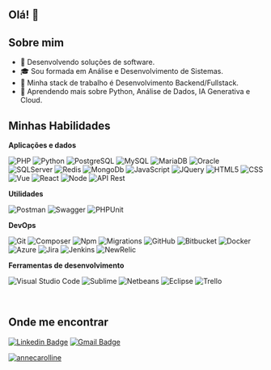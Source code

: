 ## Olá! 👋

## Sobre mim

- 🤔 Desenvolvendo soluções de software.
- 🎓 Sou formada em Análise e Desenvolvimento de Sistemas.
- 💼 Minha stack de trabalho é Desenvolvimento Backend/Fullstack.
- 🌱 Aprendendo mais sobre Python, Análise de Dados, IA Generativa e Cloud.

## Minhas Habilidades

**Aplicações e dados**

![PHP](https://img.shields.io/badge/-PHP-333333?style=flat&logo=PHP&logoColor=00599C)
![Python](https://img.shields.io/badge/-Python-333333?style=flat&logo=Python&logoColor=00599C)
![PostgreSQL](https://img.shields.io/badge/-PostgreSQL-333333?style=flat&logo=postgresql)
![MySQL](https://img.shields.io/badge/-MySQL-333333?style=flat&logo=mysql)
![MariaDB](https://img.shields.io/badge/-MariaDb-333333?style=flat&logo=mariadb)
![Oracle](https://img.shields.io/badge/-Oracle-333333?style=flat&logo=oracle)
![SQLServer](https://img.shields.io/badge/-SQLServer-333333?style=flat&logo=sqlserver)
![Redis](https://img.shields.io/badge/-Redis-333333?style=flat&logo=redis)
![MongoDb](https://img.shields.io/badge/-MongoDb-333333?style=flat&logo=mongodb)
![JavaScript](https://img.shields.io/badge/-JavaScript-333333?style=flat&logo=javascript)
![JQuery](https://img.shields.io/badge/-JQuery-333333?style=flat&logo=jquery)
![HTML5](https://img.shields.io/badge/-HTML5-333333?style=flat&logo=HTML5)
![CSS](https://img.shields.io/badge/-CSS-333333?style=flat&logo=CSS3&logoColor=1572B6)
![Vue](https://img.shields.io/badge/-Vue-333333?style=flat&logo=vue)
![React](https://img.shields.io/badge/-React-333333?style=flat&logo=react)
![Node](https://img.shields.io/badge/-Node-333333?style=flat&logo=node)
![API Rest](https://img.shields.io/badge/-ApiREST-333333?style=flat&logo=apirest)


**Utilidades**

![Postman](https://img.shields.io/badge/-Postman-333333?style=flat&logo=postman)
![Swagger](https://img.shields.io/badge/-Swagger-333333?style=flat&logo=swagger)
![PHPUnit](https://img.shields.io/badge/-PHPUnit-333333?style=flat&logo=phpunit)

**DevOps**

![Git](https://img.shields.io/badge/-Git-333333?style=flat&logo=git)
![Composer](https://img.shields.io/badge/-Composer-333333?style=flat&logo=composer)
![Npm](https://img.shields.io/badge/-Npm-333333?style=flat&logo=npm)
![Migrations](https://img.shields.io/badge/-Migrations-333333?style=flat&logo=migrations)
![GitHub](https://img.shields.io/badge/-GitHub-333333?style=flat&logo=github)
![Bitbucket](https://img.shields.io/badge/-Bitbucket-333333?style=flat&logo=bitbucket)
![Docker](https://img.shields.io/badge/-Docker-333333?style=flat&logo=docker)
![Azure](https://img.shields.io/badge/-Azure-333333?style=flat&logo=azure)
![Jira](https://img.shields.io/badge/-Jira-333333?style=flat&logo=jira)
![Jenkins](https://img.shields.io/badge/-Jenkins-333333?style=flat&logo=jenkins)
![NewRelic](https://img.shields.io/badge/-NewRelic-333333?style=flat&logo=newrelic)

**Ferramentas de desenvolvimento**

![Visual Studio Code](https://img.shields.io/badge/-Visual%20Studio%20Code-333333?style=flat&logo=visual-studio-code&logoColor=007ACC)
![Sublime](https://img.shields.io/badge/-Sublime-333333?style=flat&logo=sublime-ide&logoColor=2C2255)
![Netbeans](https://img.shields.io/badge/-Netbeans-333333?style=flat&logo=netbeans-ide&logoColor=2C2255)
![Eclipse](https://img.shields.io/badge/-Eclipse-333333?style=flat&logo=eclipse-ide&logoColor=2C2255)
![Trello](https://img.shields.io/badge/-Trello-333333?style=flat&logo=trello&logoColor=007ACC)

<br/>

## Onde me encontrar

[![Linkedin Badge](https://img.shields.io/badge/-LinkedIn-800080?style=flat-square&logo=Linkedin&logoColor=dd7f85&link=https://www.linkedin.com/in/annecarolldev/)](https://www.linkedin.com/in/annecarolldev/) 
[![Gmail Badge](https://img.shields.io/badge/-caroll.azev@gmail.com-800080?style=flat-square&logo=Gmail&logoColor=dd7f85&link=mailto:caroll.azev@gmail.com)](mailto:caroll.azev@gmail.com)

[![annecarolline](https://github-readme-stats.vercel.app/api/top-langs/?username=annecarolline&hide=html&layout=compact&theme=radical)](https://github.com/anuraghazra/github-readme-stats)
